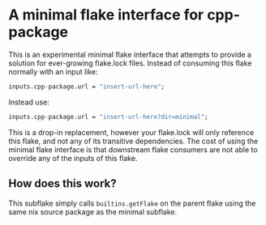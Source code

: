 # A minimal flake interface for cpp-package

This is an experimental minimal flake interface that attempts to provide a solution for ever-growing flake.lock files. Instead of consuming this flake normally with an input like:

```nix
inputs.cpp-package.url = "insert-url-here";
```

Instead use:

```nix
inputs.cpp-package.url = "insert-url-here?dir=minimal";
```

This is a drop-in replacement, however your flake.lock will only reference this flake,
and not any of its transitive dependencies. The cost of using the minimal flake interface
is that downstream flake consumers are not able to override any of the inputs of this flake.

## How does this work?

This subflake simply calls `builtins.getFlake` on the parent flake using the same nix source package
as the minimal subflake.
